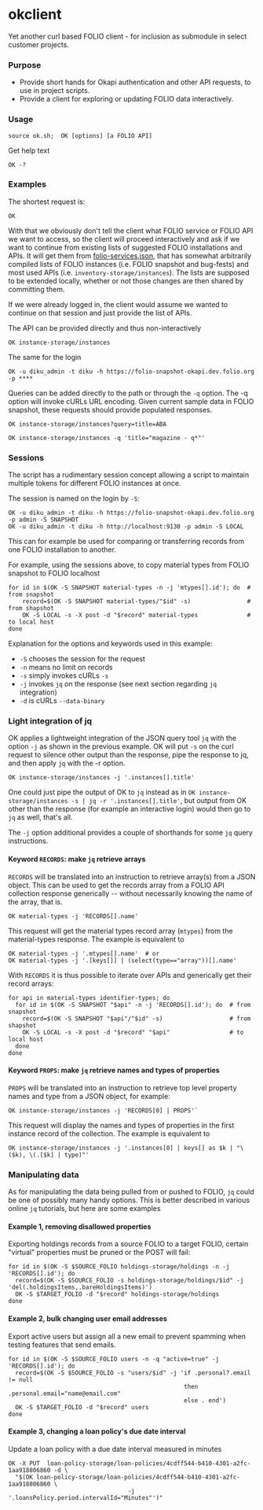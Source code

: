 # okclient

Yet another curl based FOLIO client - for inclusion as submodule in select customer projects.

### Purpose

- Provide short hands for Okapi authentication and other API requests, to use in project scripts.
- Provide a client for exploring or updating FOLIO data interactively.

### Usage

    source ok.sh;  OK [options] [a FOLIO API]

Get help text

    OK -?

### Examples

The shortest request is:

    OK

With that we obviously don't tell the client what FOLIO service or FOLIO API we want to access, so the client will
proceed interactively and ask if we want
to continue from existing lists of suggested FOLIO installations and APIs. It will get them
from [folio-services.json](./folio-services.json), that has somewhat arbitrarily compiled lists of FOLIO instances (i.e.
FOLIO snapshot and bug-fests) and most used APIs (i.e. `inventory-storage/instances`). The lists are supposed to be
extended locally, whether or not those changes are then shared by committing them.

If we were already logged in, the client would assume we wanted to continue on that session and just provide the list of
APIs.

The API can be provided directly and thus non-interactively

    OK instance-storage/instances

The same for the login

    OK -u diku_admin -t diku -h https://folio-snapshot-okapi.dev.folio.org -p ****

Queries can be added directly to the path or through the `-q` option. The -q option will invoke cURLs URL encoding.
Given current sample data in FOLIO snapshot, these requests should provide populated responses.

    OK instance-storage/instances?query=title=ABA

    OK instance-storage/instances -q 'title="magazine - q*"'

### Sessions

The script has a rudimentary session concept allowing a script to maintain multiple tokens for different FOLIO instances
at once.

The session is named on the login by `-S`:

    OK -u diku_admin -t diku -h https://folio-snapshot-okapi.dev.folio.org -p admin -S SNAPSHOT
    OK -u diku_admin -t diku -h http://localhost:9130 -p admin -S LOCAL

This can for example be used for comparing or transferring records from one FOLIO installation to another.

For example, using the sessions above, to copy material types from FOLIO snapshot to FOLIO localhost

    for id in $(OK -S SNAPSHOT material-types -n -j 'mtypes[].id'); do  # from snapshot
        record=$(OK -S SNAPSHOT material-types/"$id" -s)                # from shapshot
        OK -S LOCAL -s -X post -d "$record" material-types              # to local host
    done

Explanation for the options and keywords used in this example:

* `-S` chooses the session for the request
* `-n` means no limit on records
* `-s` simply invokes cURLs `-s`
* `-j` invokes `jq` on the response (see next section regarding `jq` integration)
* `-d` is cURLs `--data-binary`

### Light integration of jq

OK applies a lightweight integration of the JSON query tool `jq` with the option `-j` as shown in the previous example. OK will put `-s` on the curl
request to silence other
output than the response, pipe the response to jq, and then apply `jq` with the -r option.

    OK instance-storage/instances -j '.instances[].title'

One could just pipe the output of OK to `jq` instead as
in `OK instance-storage/instances -s | jq -r '.instances[].title'`, but output from OK other than the response (for
example an interactive login) would then go to `jq` as well, that's all.

The `-j` option additional provides a couple of shorthands for some `jq` query instructions. 

#### Keyword `RECORDS`: make `jq` retrieve arrays
`RECORDS` will be translated into an instruction to retrieve array(s) from a JSON object. This can be used to get the records array from a FOLIO API collection response generically -- without necessarily knowing the name of the array, that is. 

    OK material-types -j 'RECORDS[].name'

This request will get the material types record array (`mtypes`) from the material-types response.
The example is equivalent to  

    OK material-types -j '.mtypes[].name'  # or
    OK material-types -j '.[keys[]] | (select(type=="array"))[].name'

With `RECORDS` it is thus possible to iterate over APIs and generically get their record arrays:

    for api in material-types identifier-types; do
      for id in $(OK -S SNAPSHOT "$api" -n -j 'RECORDS[].id'); do  # from snapshot
        record=$(OK -S SNAPSHOT "$api"/"$id" -s)                   # from shapshot
        OK -S LOCAL -s -X post -d "$record" "$api"                 # to local host
      done
    done

#### Keyword `PROPS`: make `jq` retrieve names and types of properties 
`PROPS` will be translated into an instruction to retrieve top level property names and type from a JSON object, for example:

    OK instance-storage/instances -j 'RECORDS[0] | PROPS'`

This request will display the names and types of properties in the first instance record of the collection. The example is equivalent to 

    OK instance-storage/instances -j '.instances[0] | keys[] as $k | "\($k), \(.[$k] | type)"'

### Manipulating data

As for manipulating the data being pulled from or pushed to FOLIO, `jq` could be one of possibly many handy options. This is better described in various online `jq` tutorials, but here are some examples

#### Example 1, removing disallowed properties

Exporting holdings records from a source FOLIO to a target FOLIO, certain "virtual" properties must be pruned or the
POST will fail:

    for id in $(OK -S $SOURCE_FOLIO holdings-storage/holdings -n -j 'RECORDS[].id'); do
      record=$(OK -S $SOURCE_FOLIO -s holdings-storage/holdings/$id" -j 'del(.holdingsItems,.bareHoldingsItems)')
      OK -S $TARGET_FOLIO -d "$record" holdings-storage/holdings
    done

#### Example 2, bulk changing user email addresses 

Export active users but assign all a new email to prevent spamming when testing features that send emails.

    for id in $(OK -S $SOURCE_FOLIO users -n -q "active=true" -j 'RECORDS[].id'); do
      record=$(OK -S $SOURCE_FOLIO -s "users/$id" -j 'if .personal?.email != null 
                                                      then .personal.email="name@email.com" 
                                                      else . end')
      OK -S $TARGET_FOLIO -d "$record" users
    done

#### Example 3, changing a loan policy's due date interval

Update a loan policy with a due date interval measured in minutes

    OK -X PUT  loan-policy-storage/loan-policies/4cdff544-b410-4301-a2fc-1aa918806860 -d \
      "$(OK loan-policy-storage/loan-policies/4cdff544-b410-4301-a2fc-1aa918806860 \
                                      -j '.loansPolicy.period.intervalId="Minutes"')"
